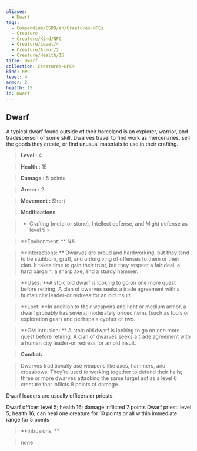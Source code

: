 ```yaml
---
aliases:
  - Dwarf
tags:
  - Compendium/CSRD/en/Creatures-NPCs
  - Creature
  - Creature/Kind/NPC
  - Creature/Level/4
  - Creature/Armor/2
  - Creature/Health/15
title: Dwarf
collection: Creatures-NPCs
kind: NPC
level: 4
armor: 2
health: 15
id: Dwarf
---
```

## Dwarf    
A typical dwarf found outside of their homeland is an explorer, warrior, and tradesperson of some skill. Dwarves travel to find work as mercenaries, sell the goods they create, or find unusual materials to use in their crafting.    
  
    
> **Level :** 4    
> **Health :** 15    
> **Damage :** 5 points    
> **Armor :** 2    
> **Movement :** Short    
> **Modifications**    
>- Crafting (metal or stone), Intellect defense, and Might defense as level 5 >  
>    
> **Environment: ** NA    
> **Interactions: ** Dwarves are proud and hardworking, but they tend to be stubborn, gruff, and unforgiving of offenses to them or their clan. It takes time to gain their trust, but they respect a fair deal, a hard bargain, a sharp axe, and a sturdy hammer.    
> **Uses: **A stoic old dwarf is looking to go on one more quest before retiring. A clan of dwarves seeks a trade agreement with a human city leader-or redress for an old insult.    
> **Loot: **In addition to their weapons and light or medium armor, a dwarf probably has several moderately priced items (such as tools or exploration gear) and perhaps a cypher or two.    
> **GM Intrusion: ** A stoic old dwarf is looking to go on one more quest before retiring. A clan of dwarves seeks a trade agreement with a human city leader-or redress for an old insult.    
  
> **Combat:**   
> Dwarves traditionally use weapons like axes, hammers, and crossbows. They're used to working together to defend their halls; three or more dwarves attacking the same target act as a level 6 creature that inflicts 8 points of damage.   
Dwarf leaders are usually officers or priests.  
Dwarf officer: level 5; health 16; damage inflicted 7 points Dwarf priest: level 5; health 16; can heal one creature for 10 points or all within immediate range for 5 points    
    
  
> **Intrusions: **   
> none    
